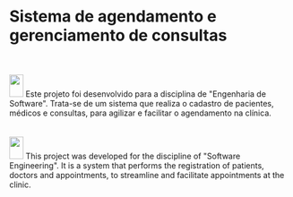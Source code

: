 # Sistema de agendamento e gerenciamento de consultas
 
<br/>
<br/>

<div>
  <img height="40px" width="25px" src="https://user-images.githubusercontent.com/67797465/147162419-fc3c2d41-41d0-4b4c-9798-e0dc835ecf27.png">
  Este projeto foi desenvolvido para a disciplina de "Engenharia de Software". Trata-se de um sistema que realiza o cadastro de pacientes, médicos e consultas, para agilizar e facilitar o agendamento na clínica.
</div>

<br/>
<br/>

<div>
  <img height="40px" width="25px" src="https://user-images.githubusercontent.com/67797465/147162397-f7261399-8671-4823-a775-aa59f9392295.png">
  This project was developed for the discipline of "Software Engineering". It is a system that performs the registration of patients, doctors and appointments, to streamline and facilitate appointments at the clinic.
</div>
